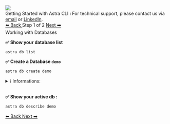 <!-- TOP -->
<div class="top">
  <img class="scenario-academy-logo" src="https://datastax-academy.github.io/katapod-shared-assets/images/ds-academy-2023.svg" />
  <div class="scenario-title-section">
    <span class="scenario-title">Getting Started with Astra CLI</span>
    <span class="scenario-subtitle">ℹ️ For technical support, please contact us via <a href="mailto:cedrick.lunven@datastax.com">email</a> or <a href="https://dtsx.io/cedrick">LinkedIn</a>.</span>
  </div>
</div>

<!-- NAVIGATION -->
<div id="navigation-top" class="navigation-top">
 <a href='command:katapod.loadPage?[{"step":"step1"}]' 
   class="btn btn-dark navigation-top-left">⬅️ Back
 </a>
<span class="step-count"> Step 1 of 2</span>
 <a href='command:katapod.loadPage?[{"step":"step3"}]' 
    class="btn btn-dark navigation-top-right">Next ➡️
  </a>
</div>

<!-- CONTENT -->

<div class="step-title">Working with Databases</div>

**✅ Show your database list**

```
astra db list
```

**✅ Create a Database `demo`**

```
astra db create demo
```

<details><summary>ℹ️ Informations:</summary>
<li>With no options the free tier will be used. Cloud is <span style="color:blue;font-family:courier new">GCP</span> and region <span style="color:blue;font-family:courier new">us-east-1</span>. 
<li>Blocking by default, the prompt will be back when the database turned <span style="color:#008800;font-family:courier new">ACTIVE</span>
<li>You can make async with <span style="color:blue;font-family:courier new">--async</span>
<li>All options on <span style="color:blue;font-family:courier new">astra help db create</span>
</details>
&nbsp;

**✅ Show your active db :**

```
astra db describe demo
```


<!-- NAVIGATION -->
<div id="navigation-bottom" class="navigation-bottom">
 <a href='command:katapod.loadPage?[{"step":"step1"}]'
   class="btn btn-dark navigation-bottom-left">⬅️ Back
 </a>
 <a href='command:katapod.loadPage?[{"step":"step3"}]'
    class="btn btn-dark navigation-bottom-right">Next ➡️
  </a>
</div>
